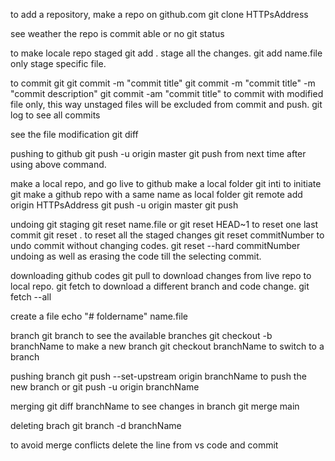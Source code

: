 to add a repository, make a repo on github.com
git clone HTTPsAddress

see weather the repo is commit able or no
git status

to make locale repo staged
git add .           stage all the changes.
git add name.file       only stage specific file.

to commit git
git commit -m "commit title"
git commit -m "commit title" -m "commit description"
git commit -am "commit title"       to commit with modified file only, this way unstaged files will be  excluded from commit and push.
git log     to see all commits

see the file modification
git diff

pushing to github
git push -u origin master
git push        from next time after using above command.

make a local repo, and go live to github
make a local folder
git inti        to initiate git
make a github repo with a same name as local folder
git remote add origin HTTPsAddress
git push -u origin master
git push

undoing git staging
git reset name.file
or
git reset HEAD~1        to reset one last commit
git reset .         to reset all the staged changes
git reset commitNumber         to undo commit without changing codes.
git reset --hard commitNumber           undoing as well as erasing the code till the selecting commit.

downloading github codes
git pull        to download changes from live repo to local repo.
git fetch       to download a different branch and code change.
git fetch --all


create a file
echo "# foldername" name.file

branch
git branch      to see the available branches
git checkout -b branchName      to make a new branch
git checkout branchName     to switch to a branch

pushing branch
git push --set-upstream origin branchName       to push the new branch
or
git push -u origin branchName

merging
git diff branchName         to see changes in branch
git merge main

deleting brach
git branch -d branchName

to avoid merge conflicts
delete the line from vs code and commit